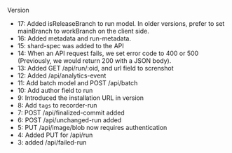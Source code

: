 
Version

* 17: Added isReleaseBranch to run model. In older versions, prefer to set mainBranch to workBranch on the client side.
* 16: Added metadata and run-metadata.
* 15: shard-spec was added to the API
* 14: When an API request fails, we set error code to 400 or 500
  (Previously, we would return 200 with a JSON body).
* 13: Added GET /api/run/:oid, and url field to screnshot
* 12: Added /api/analytics-event
* 11: Add batch model and POST /api/batch
* 10: Add author field to run
* 9: Introduced the installation URL in version
* 8: Add `tags` to recorder-run
* 7: POST /api/finalized-commit added
* 6: POST /api/unchanged-run added
* 5: PUT /api/image/blob now requires authentication
* 4: Added PUT for /api/run
* 3: added /api/failed-run
